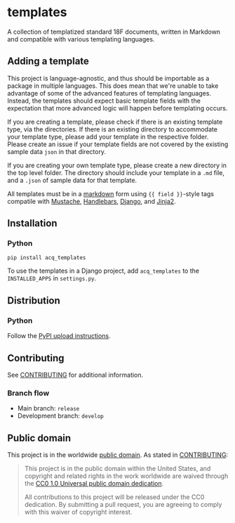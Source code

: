 # templates

A collection of templatized standard 18F documents, written in Markdown and compatible with various templating languages.

## Adding a template

This project is language-agnostic, and thus should be importable as a package in multiple languages. This does mean that we're unable to take advantage of some of the advanced features of templating languages. Instead, the templates should expect basic template fields with the expectation that more advanced logic will happen before templating occurs.

If you are creating a template, please check if there is an existing template type, via the directories. If there is an existing directory to accommodate your template type, please add your template in the respective folder. Please create an issue if your template fields are not covered by the existing sample data `json` in that directory.

If you are creating your own template type, please create a new directory in the top level folder. The directory should include your template in a `.md` file, and a `.json` of sample data for that template.

All templates must be in a [markdown](https://daringfireball.net/projects/markdown/) form using `{{ field }}`-style tags compatile with [Mustache](https://mustache.github.io/), [Handlebars](http://handlebarsjs.com/), [Django](https://docs.djangoproject.com/en/1.10/ref/templates/language/), and [Jinja2](http://jinja.pocoo.org/).

## Installation

### Python

```
pip install acq_templates
```

To use the templates in a Django project, add `acq_templates` to the `INSTALLED_APPS` in `settings.py`.

## Distribution

### Python

Follow the [PyPI upload instructions](https://packaging.python.org/distributing/#uploading-your-project-to-pypi).

## Contributing

See [CONTRIBUTING](CONTRIBUTING.md) for additional information.

### Branch flow

- Main branch: `release`
- Development branch: `develop`

## Public domain

This project is in the worldwide [public domain](LICENSE.md). As stated in [CONTRIBUTING](CONTRIBUTING.md):

> This project is in the public domain within the United States, and copyright and related rights in the work worldwide are waived through the [CC0 1.0 Universal public domain dedication](https://creativecommons.org/publicdomain/zero/1.0/).
>
> All contributions to this project will be released under the CC0 dedication. By submitting a pull request, you are agreeing to comply with this waiver of copyright interest.
